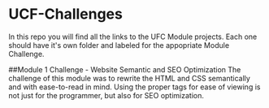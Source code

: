 # UCF-Challenges
In this repo you will find all the links to the UFC Module projects. Each one should have it's own folder and labeled for the appopriate Module Challenge. 

##Module 1 Challenge - Website Semantic and SEO Optimization 
The challenge of this module was to rewrite the HTML and CSS semantically and with ease-to-read in mind. Using the proper tags for ease of viewing is not just for the programmer, but also for SEO optimization.
